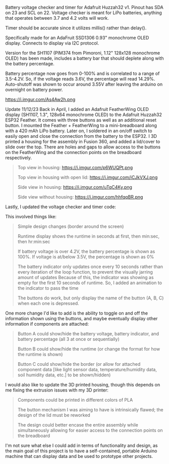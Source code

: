 Battery voltage checker and timer for Adafruit Huzzah32 v1. Pinout has SDA on 23 and SCL on 22. Voltage checker is meant for LiPo batteries, anything that operates between 3.7 and 4.2 volts will work.

Timer should be accurate since it utilizes millis() rather than delay().

Specifically made for an AdaFruit SSD1306 0.93" monochrome OLED display. Connects to display via I2C protocol.

Version for the SH1107 (PIM374 from Pimoroni, 1.12" 128x128 monochrome OLED) has been made, includes a battery bar that should deplete along with the battery percentage.

Battery percentage now goes from 0-100% and is correlated to a range of 3.5-4.2V. So, if the voltage reads 3.6V, the percentage will read 14.29%. Auto-shutoff was shown to occur around 3.55V after leaving the arduino on overnight on battery power.

https://i.imgur.com/As4Aw2h.png

Update 11/12/23
Back in April, I added an Adafruit FeatherWing OLED display (SH1107, 1.3", 128x64 monochrome OLED) to the Adafruit Huzzah32 ESP32 Feather. It comes with three buttons as well as an additional reset button.
I mounted the Feather + FeatherWing to a mini-breadboard along with a 420 mAh LiPo battery.
Later on, I soldered in an on/off switch to easily open and close the connection from the battery to the ESP32.
I 3D printed a housing for the assembly in Fusion 360, and added a lid/cover to slide over the top. There are holes and gaps to allow access to the buttons on the FeatherWing and the connection points on the breadboard respectively.

>Top view in housing:                   https://i.imgur.com/p6WUQPt.png
>
>Top view in housing with open lid:     https://i.imgur.com/iCJkVXJ.png
>
>Side view in housing:                  https://i.imgur.com/uTqC4Ky.png
>
>Side view without housing:             https://i.imgur.com/hhfqqBR.png

Lastly, I updated the voltage checker and timer code:

This involved things like:
>Simple design changes (border around the screen)
>
>Runtime display shows the runtime in seconds at first, then min:sec, then hr:min:sec
>
>If battery voltage is over 4.2V, the battery percentage is shown as 100%. If voltage is at/below 3.5V, the percentage is shown as 0%
>
>The battery indicator only updates once every 10 seconds rather than every iteration of the loop function, to prevent the visually jarring amount of updates
  >Because of this, the indicator was showing as empty for the first 10 seconds of runtime. So, I added an animation to the indicator to pass the time
>
>The buttons do work, but only display the name of the button (A, B, C) when each one is depressed.

One more change I'd like to add is the ability to toggle on and off the information shown using the buttons, and maybe eventually display other information if components are attached:
>Button A could show/hide the battery voltage, battery indicator, and battery percentage (all 3 at once or sequentially)
>
>Button B could show/hide the runtime (or change the format for how the runtime is shown)
>
>Button C could show/hide the border (or allow for attached component data [like light sensor data, temperature/humidity data, soil humidity data, etc.] to be shown/hidden)

I would also like to update the 3D printed housing, though this depends on me fixing the extrusion issues with my 3D printer:
>Components could be printed in different colors of PLA
>
>The button mechanism I was aiming to have is intrinsically flawed; the design of the lid must be reworked
>
>The design could better encase the entire assembly while simultaneously allowing for easier access to the connection points on the breadboard

I'm not sure what else I could add in terms of functionality and design, as the main goal of this project is to have a self-contained, portable Arduino machine that can display data and be used to prototype other projects.
